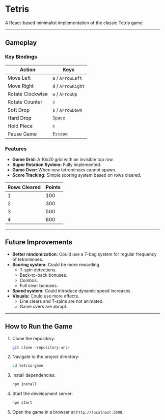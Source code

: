 # Tetris

A React-based minimalist implementation of the classic Tetris game.

---

## **Gameplay**

### **Key Bindings**

| Action          | Keys                      |
|-----------------|---------------------------|
| Move Left       | `a` / `ArrowLeft`         |
| Move Right      | `d` / `ArrowRight`        |
| Rotate Clockwise| `w` / `ArrowUp`           |
| Rotate Counter  | `z`                       |
| Soft Drop       | `s` / `ArrowDown`         |
| Hard Drop       | `Space`                   |
| Hold Piece      | `c`                       |
| Pause Game      | `Escape`                  |

### **Features**

- **Game Grid:** A 10x20 grid with an invisible top row.
- **Super Rotation System:** Fully implemented.
- **Game Over:** When new tetrominoes cannot spawn.
- **Score Tracking:** Simple scoring system based on rows cleared.

| Rows Cleared | Points |
|--------------|--------|
| 1            | 100    |
| 2            | 300    |
| 3            | 500    |
| 4            | 800    |

---

## **Future Improvements**

- **Better randomization:** Could use a 7-bag system for regular frequency of tetrominoes.
- **Scoring system:** Could be more rewarding.
  - T-spin detections.
  - Back-to-back bonuses.
  - Combos.
  - Full clear bonuses.
- **Speed system:** Could introduce dynamic speed increases.
- **Visuals:** Could use more effects.
  - Line clears and T-spins are not animated.
  - Game overs are abrupt.

---

## **How to Run the Game**

1. Clone the repository:

   ```bash
   git clone <repository-url>
   ```

2. Navigate to the project directory:

   ```bash
   cd tetris-game
   ```

3. Install dependencies:

   ```bash
   npm install
   ```

4. Start the development server:

   ```bash
   npm start
   ```

5. Open the game in a browser at `http://localhost:3000`.
